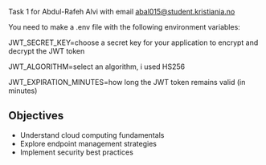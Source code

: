 Task 1 for Abdul-Rafeh Alvi with email abal015@student.kristiania.no


You need to make a .env file with the following environment variables:

JWT_SECRET_KEY=choose a secret key for your application to encrypt and decrypt the JWT token

JWT_ALGORITHM=select an algorithm, i used HS256

JWT_EXPIRATION_MINUTES=how long the JWT token remains valid (in minutes)

## Objectives
- Understand cloud computing fundamentals
- Explore endpoint management strategies
- Implement security best practices


